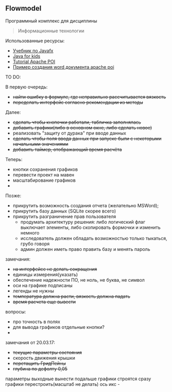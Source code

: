 ## Flowmodel

Программный комплекс для дисциплины
>Информационные технологии


Использованные ресурсы:
+ [Учебник по Javafx](http://code.makery.ch/library/javafx-8-tutorial/ru)
+ [Java for kids](http://yfain.github.io/Java4Kids/)
+ [Tutorial Apache POI](https://www.tutorialspoint.com/apache_poi_word/index.htm)
+ [Пример создания word документа apache poi](http://javadevblog.com/sozdanie-dokumenta-word-v-formate-docx-s-pomoshh-yu-apache-poi.html)


TO DO:

В первую очередь:
+ ~~найти ошибку в формуле, где неправильно рассчитывается вязкость~~
+ ~~переделать интерфейс согласно рекомендации из методы~~

Далее:
+ ~~сделать чтобы кнопочки работали, табличка заполнялась~~
+ ~~добавить графики(либо в основном окне, либо сделать новое)~~
+ реализовать "защиту от дурака" при вводе данных
+ ~~сделать чтобы поля ввода данных при запуске были с некоторыми начальными значениями~~
+ ~~добавить таймер, отображающий время расчёта~~

Теперь:
+ кнопки сохранения графиков
+ перевести проект на мавен
+ масштабирование графиков
+ 


Позже:
+ прикрутить возможность создания отчета (желательно MSWord);
+ прикрутить базу данных (SQLite скорее всего)
+ прикрутить разграничение прав пользователя
  +  продумать архитектуру решения: либо 
  логический флаг выключает элементы, либо скопировать формочки и изменить немного
  +  исследователь должен обладать возможностью только тыкаться, грубо говоря
  +  админ должен иметь право править базу и менять пароль
  
замечания:
+ ~~на интерфейсе не делать сокращения~~
+ единицы измерения(указать)
+ обеспечение надежности ПО, не ноль, не буква, не символ
+ оси на графике подписаны
+ легенды не нужны
+ ~~температура должна расти, вязкость должна падать~~
+ ~~время расчета еще вывести~~

вопросы:
+ про точность в полях
+ для вывода графиков отдельные кнопки?
+ 


замечания от 20.03.17:
+ ~~текущие параметры состояния~~
+ скорость движения крышки
+ ~~перетащить ГридПейны~~
+ ~~глубина по дефолту 0,05~~
 

параметры выходные вынести подальше
графики строятся сразу
графики перестроить(масштаб не делать)
ось икс - 